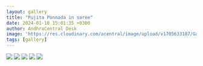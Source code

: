 ```yaml
---
layout: gallery
title: "Pujita Ponnada in saree"
date: 2024-01-18 15:01:35 +0300
author: AndhraCentral Desk
image: 'https://res.cloudinary.com/acentral/image/upload/v1705633187/Galleries/pupo1.jpg'
tags: [gallery]
---
```

<div class="gallery-box">
  <div class="gallery">
    <img src="https://res.cloudinary.com/acentral/image/upload/v1705633187/Galleries/pupo1.jpg" loading="lazy">
    <img src="https://res.cloudinary.com/acentral/image/upload/v1705633187/Galleries/pupo2.jpg" loading="lazy">
    <img src="https://res.cloudinary.com/acentral/image/upload/v1705633187/Galleries/pupo3.jpg" loading="lazy">
    <img src="https://res.cloudinary.com/acentral/image/upload/v1705633187/Galleries/pupo4.jpg" loading="lazy">
    <img src="https://res.cloudinary.com/acentral/image/upload/v1705633187/Galleries/pupo5.jpg" loading="lazy">
  </div>
</div>
